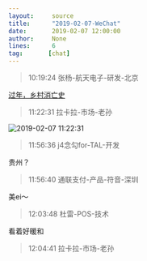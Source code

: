 ```yaml
---
layout:     source 
title:      "2019-02-07-WeChat"
date:       2019-02-07 12:00:00
author:     None
lines:      6 
tag:       [chat]
---
```

> 10:19:24  张杨-航天电子-研发-北京  
   
[过年，乡村消亡史
](http://mp.weixin.qq.com/s?__biz=MzU5Mzc2MTE0MA==&amp;amp;amp;mid=2247483923&amp;amp;amp;idx=1&amp;amp;amp;sn=eb819714b573eb5dc330630310e56bdd&amp;amp;amp;chksm=fe0ac408c97d4d1e4f0311de9f11783a4e45b0f6e4993eb823c796690c1a628940d2b50db217&amp;amp;amp;mpshare=1&amp;amp;amp;scene=1&amp;amp;amp;srcid=0207etHrvrh1Vc87bG2o3qH7#rd)  
   
> 11:22:31  拉卡拉-市场-老孙  
   
![2019-02-07 11:22:31](http://static.cocolian.cn/img/20190207_112231.png) 
   
> 11:56:36  j4念勾for-TAL-开发  
   
贵州？  
   
> 11:56:40  通联支付-产品-符音-深圳  
   
美ei～  
   
> 12:03:48  杜雷-POS-技术  
   
看着好暖和  
   
> 12:04:41  拉卡拉-市场-老孙  
   

